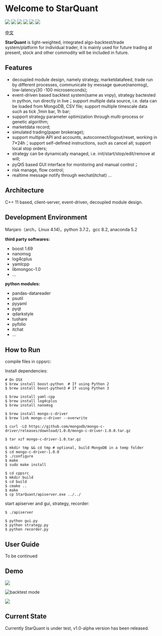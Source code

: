 Welcome to StarQuant
==================

<p align="left">
   <img src ="https://img.shields.io/badge/language-c%2B%2B%7Cpython-orange.svg"/>
   <img src ="https://img.shields.io/badge/c%2B%2B-%3E11-blue.svg"/>
    <img src ="https://img.shields.io/badge/python-3.7-blue.svg" />
    <img src ="https://img.shields.io/badge/platform-linux%7Cwindows-brightgreen.svg"/>
    <img src ="https://img.shields.io/badge/build-passing-green.svg" />
    <img src ="https://img.shields.io/badge/license-MIT-blue.svg"/>
</p>

[中文](README.md) 

**StarQuant** is light-weighted, integrated algo-backtest/trade system/platform for individual trader, it is mainly used for future trading at present, stock and other commodity will be included in future.

## Features
* decoupled module design, namely strategy, marketdatafeed, trade run by different processes, communicate by message queue(nanomsg), low-latency(30 -100 microsenconds);
* event-driven based backtest system(same as vnpy), strategy bactested in python, run directly in live；support multiple data source, i.e. data can be loaded from MongoDB, CSV file; support multiple  timescale data such as tick ,1min bar, 1h bar; 
* support strategy parameter optimization through multi-process or  genetic algorithm;
* marketdata record;
* simulated trading(paper brokerage);
* support multiple API and accounts, autoconnect/logout/reset, working in 7*24h；support self-defined instructions, such as cancel all; support local stop orders;
* strategy can be dynamically managed, i.e. init/start/stop/edit/remove at will;
* pyQt5 based GUI interface for monitoring and manual control；
* risk manage, flow control;
* realtime message notify through wechat(itchat) ...

## Architecture

C++ 11 based, client-server, event-driven, decoupled module design.




## Development Environment

Manjaro（arch，Linux 4.14)，python 3.7.2，gcc 8.2, anaconda 5.2

**third party softwares:**

* boost 1.69
* nanomsg
* log4cplus
* yamlcpp
* libmongoc-1.0
* ...

**python modules:**

* pandas-datareader
* psutil
* pyyaml
* pyqt
* qdarkstyle
* tushare
* pyfolio
* itchat
* ...


## How to Run


compile files in cppsrc:

Install dependencies:
```
# On OSX
$ brew install boost-python  # If using Python 2
$ brew install boost-python3 # If using Python 3

$ brew install yaml-cpp
$ brew install log4cplus
$ brew install nanomsg

$ brew install mongo-c-driver
$ brew link mongo-c-driver --overwrite

$ curl -LO https://github.com/mongodb/mongo-c-driver/releases/download/1.0.0/mongo-c-driver-1.0.0.tar.gz

$ tar xzf mongo-c-driver-1.0.tar.gz

$ mkdir tmp && cd tmp # optional, build MongoDB in a temp folder
$ cd mongo-c-driver-1.0.0
$ ./configure
$ make
$ sudo make install
```


```
$ cd cppsrc
$ mkdir build
$ cd build
$ cmake ..
$ make
$ cp StarQuant/apiserver.exe ../../
```
start apiserver and gui, strategy, recorder:
```
$ ./apiserver
```
```
$ python gui.py
$ python strategy.py
$ python recorder.py
```


## User Guide

To be continued


## Demo

![ ](demos/livepro.png  "trade mode")

![](demos/bt3.png  "backtest mode")

![ ](demos/btpro2.png  "backtest results ")


## Current State

Currently StarQuant is under test, v1.0-alpha version has been released.




